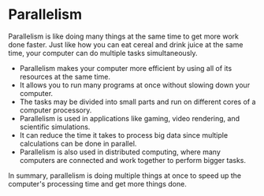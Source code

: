 # Parallelism

Parallelism is like doing many things at the same time to get more work done faster. Just like how you can eat cereal and drink juice at the same time, your computer can do multiple tasks simultaneously. 

* Parallelism makes your computer more efficient by using all of its resources at the same time.
* It allows you to run many programs at once without slowing down your computer.
* The tasks may be divided into small parts and run on different cores of a computer processory.
* Parallelism is used in applications like gaming, video rendering, and scientific simulations.
* It can reduce the time it takes to process big data since multiple calculations can be done in parallel.
* Parallelism is also used in distributed computing, where many computers are connected and work together to perform bigger tasks. 

In summary, parallelism is doing multiple things at once to speed up the computer's processing time and get more things done.
